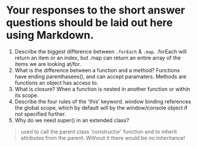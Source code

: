 # Your responses to the short answer questions should be laid out here using Markdown.
1. Describe the biggest difference between `.forEach` & `.map`.
.forEach will return an item or an index, but .map can return an entire array of the items we are looking at/for.
2. What is the difference between a function and a method?
Functions have ending parenthasees(), and can accept paramaters. 
Methods are functions an object has access to.
3. What is closure?
When a function is nested in another function or within its scope.
4. Describe the four rules of the 'this' keyword.
window binding references the global scope, which by default will by the window/console object if not specified further.
5. Why do we need super() in an extended class?
<blockquote>	used to call the parent class 'constructor'  function and to inherit attributes from the parent. 
Without it there would be no inheritance! 
</blockquote><br>
